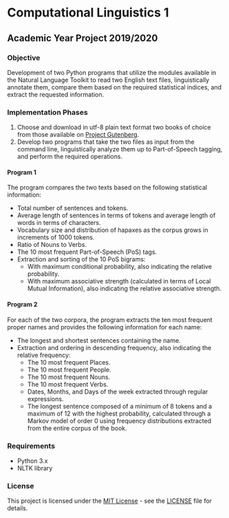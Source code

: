 # Computational Linguistics 1
## Academic Year Project 2019/2020

### Objective
Development of two Python programs that utilize the modules available in the Natural Language Toolkit to read two English text files, linguistically annotate them, compare them based on the required statistical indices, and extract the requested information.

### Implementation Phases
1. Choose and download in utf-8 plain text format two books of choice from those available on [Project Gutenberg](http://www.gutenberg.org/ebooks/).
2. Develop two programs that take the two files as input from the command line, linguistically analyze them up to Part-of-Speech tagging, and perform the required operations.

#### Program 1 
The program compares the two texts based on the following statistical information:
- Total number of sentences and tokens.
- Average length of sentences in terms of tokens and average length of words in terms of characters.
- Vocabulary size and distribution of hapaxes as the corpus grows in increments of 1000 tokens.
- Ratio of Nouns to Verbs.
- The 10 most frequent Part-of-Speech (PoS) tags.
- Extraction and sorting of the 10 PoS bigrams:
  - With maximum conditional probability, also indicating the relative probability.
  - With maximum associative strength (calculated in terms of Local Mutual Information), also indicating the relative associative strength.

#### Program 2 
For each of the two corpora, the program extracts the ten most frequent proper names and provides the following information for each name:
- The longest and shortest sentences containing the name.
- Extraction and ordering in descending frequency, also indicating the relative frequency:
  - The 10 most frequent Places.
  - The 10 most frequent People.
  - The 10 most frequent Nouns.
  - The 10 most frequent Verbs.
  - Dates, Months, and Days of the week extracted through regular expressions.
  - The longest sentence composed of a minimum of 8 tokens and a maximum of 12 with the highest probability, calculated through a Markov model of order 0 using frequency distributions extracted from the entire corpus of the book.

### Requirements
* Python 3.x
* NLTK library

### License
This project is licensed under the [MIT License](LICENSE) - see the [LICENSE](LICENSE) file for details.
